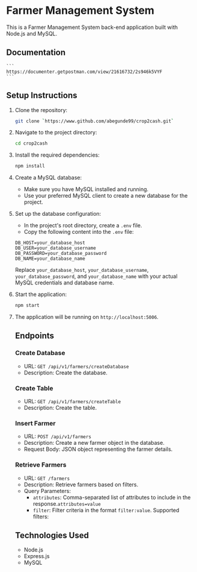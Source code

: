 # Farmer Management System

This is a Farmer Management System back-end application built with Node.js and MySQL.

## Documentation
    ```
    https://documenter.getpostman.com/view/21616732/2s946k5VYF
    ```

## Setup Instructions

1. Clone the repository:

    ```bash
    git clone `https://www.github.com/abegunde99/crop2cash.git`
    ```

2. Navigate to the project directory:
    ```bash
    cd crop2cash
    ```

3. Install the required dependencies:

    ```bash
    npm install
    ```

4. Create a MySQL database:

    - Make sure you have MySQL installed and running.
    - Use your preferred MySQL client to create a new database for the project.

5. Set up the database configuration:

    - In the project's root directory, create a `.env` file.
    - Copy the following content into the `.env` file:

    ```
    DB_HOST=your_database_host
    DB_USER=your_database_username
    DB_PASSWORD=your_database_password
    DB_NAME=your_database_name
    ```

     Replace `your_database_host`, `your_database_username`, `your_database_password`, and `your_database_name` with your actual MySQL credentials and database name.

6. Start the application:
    
    ```bash
    npm start
    ```
    

7. The application will be running on `http://localhost:5006`.

    ## Endpoints
    ### Create Database
    - URL: `GET /api/v1/farmers/createDatabase`
    - Description: Create the database.

    ### Create Table
    - URL: `GET /api/v1/farmers/createTable`
    - Description: Create the table.


    ### Insert Farmer

    - URL: `POST /api/v1/farmers`
    - Description: Create a new farmer object in the database.
    - Request Body: JSON object representing the farmer details.

    ### Retrieve Farmers

    - URL: `GET /farmers`
    - Description: Retrieve farmers based on filters.
    - Query Parameters:
        - `attributes`: Comma-separated list of attributes to include in the response.`attributes=value`
        - `filter`: Filter criteria in the format `filter:value`. Supported filters:

    ## Technologies Used

    - Node.js
    - Express.js
    - MySQL




